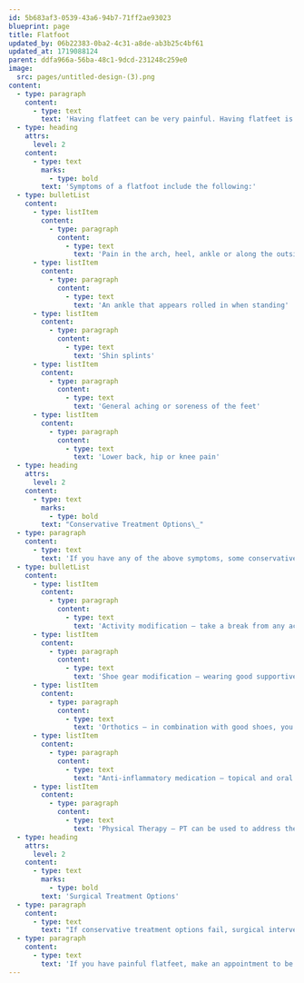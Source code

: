 ```yaml
---
id: 5b683af3-0539-43a6-94b7-71ff2ae93023
blueprint: page
title: Flatfoot
updated_by: 06b22383-0ba2-4c31-a8de-ab3b25c4bf61
updated_at: 1719088124
parent: ddfa966a-56ba-48c1-9dcd-231248c259e0
image:
  src: pages/untitled-design-(3).png
content:
  - type: paragraph
    content:
      - type: text
        text: 'Having flatfeet can be very painful. Having flatfeet is a very complex deformity that can lead to diverse symptoms and varying degrees of deformity and pain. There are many different types of flatfeet, but they have one thing in common, collapse of the medial arch. A flatfoot can also lead to bunions, hammertoes, hallux rigidus and much more.'
  - type: heading
    attrs:
      level: 2
    content:
      - type: text
        marks:
          - type: bold
        text: 'Symptoms of a flatfoot include the following:'
  - type: bulletList
    content:
      - type: listItem
        content:
          - type: paragraph
            content:
              - type: text
                text: 'Pain in the arch, heel, ankle or along the outside of the foot'
      - type: listItem
        content:
          - type: paragraph
            content:
              - type: text
                text: 'An ankle that appears rolled in when standing'
      - type: listItem
        content:
          - type: paragraph
            content:
              - type: text
                text: 'Shin splints'
      - type: listItem
        content:
          - type: paragraph
            content:
              - type: text
                text: 'General aching or soreness of the feet'
      - type: listItem
        content:
          - type: paragraph
            content:
              - type: text
                text: 'Lower back, hip or knee pain'
  - type: heading
    attrs:
      level: 2
    content:
      - type: text
        marks:
          - type: bold
        text: "Conservative Treatment Options\_"
  - type: paragraph
    content:
      - type: text
        text: 'If you have any of the above symptoms, some conservative options are:'
  - type: bulletList
    content:
      - type: listItem
        content:
          - type: paragraph
            content:
              - type: text
                text: 'Activity modification – take a break from any activities that cause or aggravate your pain'
      - type: listItem
        content:
          - type: paragraph
            content:
              - type: text
                text: 'Shoe gear modification – wearing good supportive shoes is critical when you have flatfeet, because your shoes need to help support your arch'
      - type: listItem
        content:
          - type: paragraph
            content:
              - type: text
                text: 'Orthotics – in combination with good shoes, you need orthotics to help support your arch'
      - type: listItem
        content:
          - type: paragraph
            content:
              - type: text
                text: "Anti-inflammatory medication – topical and oral anti inflammatory medication can help ease pain caused by flatfeet.\_"
      - type: listItem
        content:
          - type: paragraph
            content:
              - type: text
                text: 'Physical Therapy – PT can be used to address the biomechanical causes of your flatfeet and help you with your treatment plan'
  - type: heading
    attrs:
      level: 2
    content:
      - type: text
        marks:
          - type: bold
        text: 'Surgical Treatment Options'
  - type: paragraph
    content:
      - type: text
        text: "If conservative treatment options fail, surgical intervention can be offered. Surgical intervention depends on the severity and level of deformity of your flatfoot.\_"
  - type: paragraph
    content:
      - type: text
        text: 'If you have painful flatfeet, make an appointment to be evaluated today. Call {{ business:number}}.'
---
```

